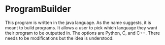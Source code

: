 # ProgramBuilder
This program is written in the java language. 
As the name suggests, it is meant to build programs. 
It allows a user to pick which language they want their program to be outputted in. 
The options are Python, C, and C++.
There needs to be modifications but the idea is understood.
